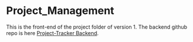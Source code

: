# Project_Management

This is the front-end of the project folder of version 1. The backend github repo is here [Project-Tracker Backend](https://github.com/Programmingrelated1999/project-tracker-backend/).

